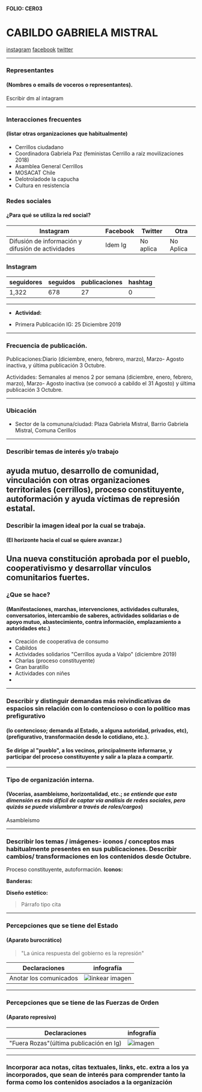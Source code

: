 #### FOLIO: CER03
# CABILDO GABRIELA MISTRAL

[instagram](https://www.instagram.com/cabildogm/)
[facebook](https://m.facebook.com/cabildogm/)
[twitter]()

---

### Representantes
#### (Nombres o emails de voceros o representantes).
Escribir dm al intagram

---
### Interacciones frecuentes
#### (listar otras organizaciones que habitualmente)
* Cerrillos ciudadano
* Coordinadora Gabriela Paz (feministas Cerrillo a raíz movilizaciones 2018)
* Asamblea General Cerrillos
* MOSACAT Chile
* Delotroladode la capucha
* Cultura en resistencia 

### Redes sociales
#### ¿Para qué se utiliza la red social?
| Instagram | Facebook | Twitter | Otra 
|---|---|---|---|
|Difusión de información y difusión de actividades| Idem Ig| No aplica | No Aplica

### **Instagram**
| seguidores | seguidos | publicaciones | hashtag 
|---|---|---|---|
|1,322|678|27| 0

---

* **Actividad:**   

* Primera Publicación IG: 25 Diciembre 2019

---
### Frecuencia de publicación.

Publicaciones:Diario (diciembre, enero, febrero, marzo), Marzo- Agosto inactiva, y última publicación 3 Octubre. 

Actividades: Semanales al menos 2 por semana (diciembre, enero, febrero, marzo), Marzo- Agosto inactiva (se convocó a cabildo el 31 Agosto) y última publicación 3 Octubre. 


---
### Ubicación
* Sector de la comununa/ciudad: Plaza Gabriela Mistral, Barrio Gabriela Mistral, Comuna Cerillos

---
### Describir temas de interés y/o trabajo
ayuda mutuo, desarrollo de comunidad, vinculación con otras organizaciones territoriales (cerrillos), proceso constituyente, autoformación y ayuda víctimas de represión estatal. 
---
### Describir la imagen ideal por la cual se trabaja.
#### (El horizonte hacia el cual se quiere avanzar.)
Una nueva constitución aprobada por el pueblo, cooperativismo y desarrollar vínculos comunitarios fuertes. 
---
### ¿Que se hace?
#### (Manifestaciones, marchas, intervenciones, actividades culturales, conversatorios, intercambio de saberes, actividades solidarias o de apoyo mutuo, abastecimiento, contra información, emplazamiento a autoridades etc.)
* Creación de cooperativa de consumo
* Cabildos
* Actividades solidarios "Cerrillos ayuda a Valpo" (diciembre 2019)
* Charlas (proceso constituyente)
* Gran baratillo
* Actividades con niñes 
* 

---
### Describir y distinguir demandas más reivindicativas de espacios sin relación con lo contencioso o con lo político mas prefigurativo
#### (lo contencioso; demanda al Estado, a alguna autoridad, privados, etc), (prefigurativo, transformación desde lo cotidiano, etc.).
#### Se dirige al "pueblo", a los vecinos, principalmente informarse, y participar del proceso constituyente y salir a la plaza a compartir. 
---
### Tipo de organización interna.
#### (Vocerías, asambleísmo, horizontalidad, etc.; *se entiende que esta dimensión es más difícil de captar vía análisis de redes sociales, pero quizás se puede vislumbrar a través de roles/cargos*)
Asambleísmo

---
### Describir los temas / imágenes- iconos / conceptos mas habitualmente presentes en sus publicaciones. Describir cambios/ transformaciones en los contenidos desde Octubre.
Proceso constituyente, autoformación. 
**Iconos:**

**Banderas:**

**Diseño estético:**

> Párrafo tipo cita 

---
### Percepciones que se tiene del Estado
#### (Aparato burocrático)
> "La única respuesta del gobierno es la represión"

| Declaraciones | infografía | 
|---|---|
|Anotar los comunicados | ![linkear imagen]() |

---
### Percepciones que se tiene de las Fuerzas de Orden
#### (Aparato represivo)
> 

| Declaraciones | infografía | 
|---|---|
|"Fuera Rozas"(última publicación en Ig) | ![imagen]() |


---
### Incorporar aca notas, citas textuales, links, etc. extra a los ya incorporados, que sean de interés para comprender tanto la forma como los contenidos asociados a la organización